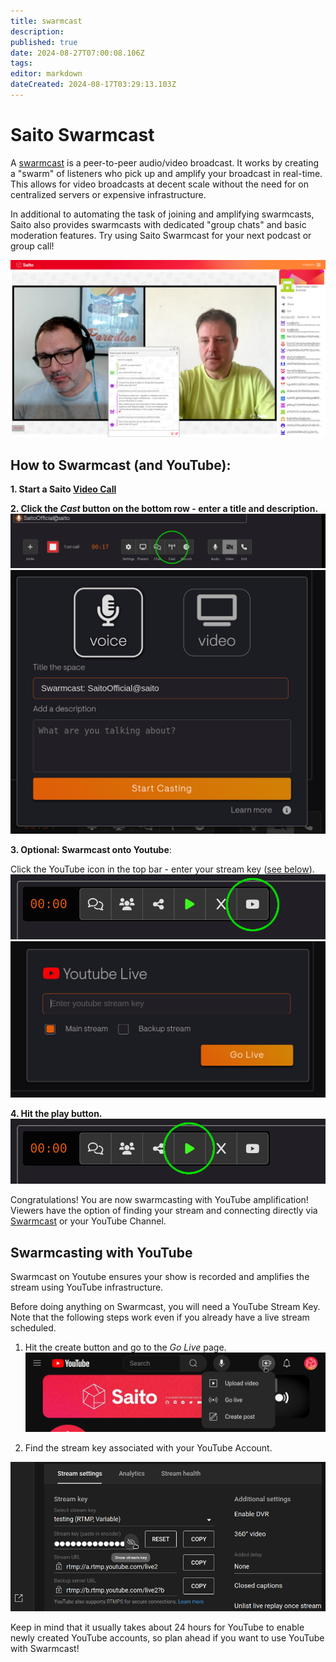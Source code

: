 ```yaml
---
title: swarmcast
description: 
published: true
date: 2024-08-27T07:00:08.106Z
tags: 
editor: markdown
dateCreated: 2024-08-17T03:29:13.103Z
---
```


# Saito Swarmcast

A [swarmcast](https://saito.io/swarmcast) is a peer-to-peer audio/video broadcast. It works by creating a "swarm" of listeners who pick up and amplify your broadcast in real-time. This allows for video broadcasts at decent scale without the need for on centralized servers or expensive infrastructure.

In additional to automating the task of joining and amplifying swarmcasts, Saito also provides swarmcasts with dedicated "group chats" and basic moderation features. Try using Saito Swarmcast for your next podcast or group call!

![swarmcast-chat.png](/swarmcast-chat.png)

## How to Swarmcast (and YouTube):

**1. Start a Saito [Video Call](https://saito.io/videocall/)**

**2. Click the *Cast* button on the bottom row - enter a title and description.**
![step1-cast-circle.png](/step1-cast-circle.png)
![step2-namecast.png](/step2-namecast.png)


**3. Optional: Swarmcast onto Youtube**:

Click the YouTube icon in the top bar - enter your stream key (<a href="#yt">see below</a>).
![step3-youtube-button-circled.png](/step3-youtube-button-circled.png)
![step4-enterkey.png](/step4-enterkey.png)

**4. Hit the play button.**
![step3-youtube-button-circle-start.png](/step3-youtube-button-circle-start.png)

Congratulations! You are now swarmcasting with YouTube amplification! Viewers have the option of finding your stream and connecting directly via [Swarmcast](https://saito.io/swarmcast) or your YouTube Channel. 


## <div id="yt"> Swarmcasting with YouTube </div>

Swarmcast on Youtube ensures your show is recorded and amplifies the stream using YouTube infrastructure.

Before doing anything on Swarmcast, you will need a YouTube Stream Key. Note that the following steps work even if you already have a live stream scheduled.

1. Hit the create button and go to the *Go Live* page.
![yt-stream-key.png](/yt-stream-key.png)

2. Find the stream key associated with your YouTube Account.

![step2-streamkey.png](/step2-streamkey.png)


Keep in mind that it usually takes about 24 hours for YouTube to enable newly created YouTube accounts, so plan ahead if you want to use YouTube with Swarmcast!

